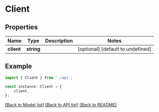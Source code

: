# Client


## Properties

Name | Type | Description | Notes
------------ | ------------- | ------------- | -------------
**client** | **string** |  | [optional] [default to undefined]

## Example

```typescript
import { Client } from './api';

const instance: Client = {
    client,
};
```

[[Back to Model list]](../README.md#documentation-for-models) [[Back to API list]](../README.md#documentation-for-api-endpoints) [[Back to README]](../README.md)
